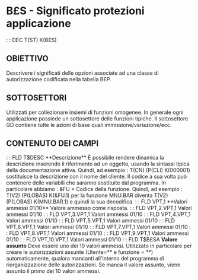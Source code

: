 # B£S - Significato protezioni applicazione
 :  : DEC T(ST) K(B£S)
## OBIETTIVO
Descrivere i significati delle opzioni associate ad una classe di autorizzazione codificata nella tabella B£P.
## SOTTOSETTORI
Utilizzati per collezionare insiemi di funzioni omogenee. In generale ogni applicazione possiede un sottosettore delle funzioni tipiche. Il sottosettore GD contiene tutte le azioni di base quali immissione/variazione/ecc.
## CONTENUTO DEI CAMPI
 :  : FLD T$DESC **Descrizione**
È possibile rendere dinamica la descrizione inserendo il riferimento ad un oggetto, usando la sintassi tipica della documentazione attiva. Quindi, ad esempio :  T(CN) (P(CLI) K(000001) sostituisce la descrizione con il nome del cliente.
Il codice a sua volta può contenere delle variabili che saranno sostituite dal programma. In particolare abbiamo :  &FU = Codice della funzione. Quindi, ad esempio :  T(V2) (P(LOBAS) K(&FU.1) per la funzione MNU.BAR diventa T(V2) (P(LOBAS) K(MNU.BAR.1) e quindi la sua decodifica.
 :  : FLD VPT,1 **Valori ammessi 01/10**
Valore ammesso come risposta.
 :  : FLD VPT,2.VPT,1 Valori ammessi 01/10
 :  : FLD VPT,3.VPT,1 Valori ammessi 01/10
 :  : FLD VPT,4.VPT,1 Valori ammessi 01/10
 :  : FLD VPT,5.VPT,1 Valori ammessi 01/10
 :  : FLD VPT,6.VPT,1 Valori ammessi 01/10
 :  : FLD VPT,7.VPT,1 Valori ammessi 01/10
 :  : FLD VPT,8.VPT,1 Valori ammessi 01/10
 :  : FLD VPT,9.VPT,1 Valori ammessi 01/10
 :  : FLD VPT,10.VPT,1 Valori ammessi 01/10
 :  : FLD T$B£SA **Valore assunto**
Deve essere uno dei 10 valori ammessi. Utilizzato in particolare per creare le autorizzazioni assunte (Utente=** e funzione = **) automaticamente, qualora mancanti all'interno del programma di riorganizzazione delle autorizzazioni. Se manca il valore assunto, viene assunto il primo dei 10 valori ammessi.
